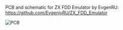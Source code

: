 PCB and schematic for ZX FDD Emulator by EvgenRU: https://github.com/EvgeniyRU/ZX_FDD_Emulator

![PCB](https://github.com/andykarpov/zx-fdd-emulator-pcb/raw/master/docs/pcb_3d.png)
